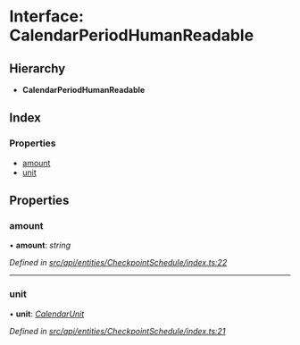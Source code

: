 # Interface: CalendarPeriodHumanReadable

## Hierarchy

* **CalendarPeriodHumanReadable**

## Index

### Properties

* [amount](calendarperiodhumanreadable.md#amount)
* [unit](calendarperiodhumanreadable.md#unit)

## Properties

###  amount

• **amount**: *string*

*Defined in [src/api/entities/CheckpointSchedule/index.ts:22](https://github.com/PolymathNetwork/polymesh-sdk/blob/4f2fd432/src/api/entities/CheckpointSchedule/index.ts#L22)*

___

###  unit

• **unit**: *[CalendarUnit](../enums/calendarunit.md)*

*Defined in [src/api/entities/CheckpointSchedule/index.ts:21](https://github.com/PolymathNetwork/polymesh-sdk/blob/4f2fd432/src/api/entities/CheckpointSchedule/index.ts#L21)*
